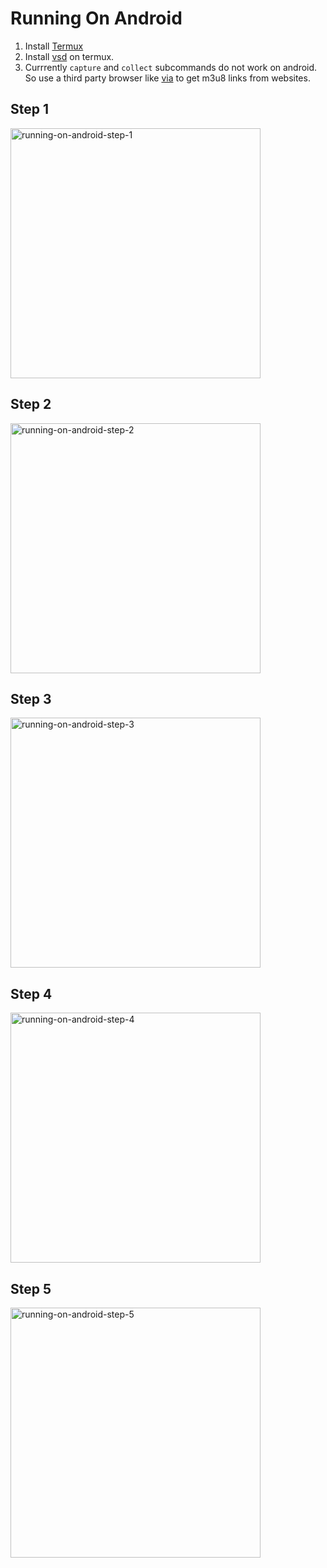 # Running On Android

1. Install [Termux](https://termux.com)
2. Install [vsd](https://github.com/clitic/vsd#on-termux-android-11) on termux.
3. Currrently `capture` and `collect` subcommands do not work on android. So use a third party browser like [via](https://play.google.com/store/apps/details?id=mark.via.gp) to get m3u8 links from websites.

## Step 1

<img src="https://raw.githubusercontent.com/clitic/vsd/main/images/running-on-android-step-1.jpg" alt="running-on-android-step-1" height="400">
 
## Step 2

<img src="https://raw.githubusercontent.com/clitic/vsd/main/images/running-on-android-step-2.jpg" alt="running-on-android-step-2" height="400">

## Step 3

<img src="https://raw.githubusercontent.com/clitic/vsd/main/images/running-on-android-step-3.jpg" alt="running-on-android-step-3" height="400">

## Step 4

<img src="https://raw.githubusercontent.com/clitic/vsd/main/images/running-on-android-step-4.jpg" alt="running-on-android-step-4" height="400">

## Step 5

<img src="https://raw.githubusercontent.com/clitic/vsd/main/images/running-on-android-step-5.jpg" alt="running-on-android-step-5" height="400">
